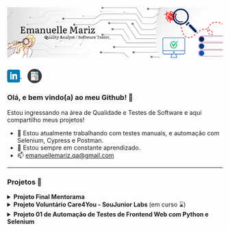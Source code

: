 # [![emanuelle mariz header](https://raw.githubusercontent.com/emanuellemariz/emanuellemariz/main/icon/Emanuelle%20Mariz.png)](https://www.linkedin.com/in/emanuelle-mariz-qa/)

<p>
  <a href="https://www.linkedin.com/in/emanuelle-mariz-qa/"><img width="30" align='center' src="https://raw.githubusercontent.com/emanuellemariz/emanuellemariz/main/icon/linkedin.png">
  </a> 
  <a href="https://raw.githubusercontent.com/emanuellemariz/emanuellemariz/main/docs/Emanuelle%20Mariz%20Qa.pdf"> <img width="60" align='center' src="https://raw.githubusercontent.com/emanuellemariz/emanuellemariz/main/icon/png-clipart-curriculum-vitae.png"> </a>
</p>


### Olá, e bem vindo(a) ao meu Github! 👋

Estou ingressando na área de Qualidade e Testes de Software e aqui compartilho meus projetos!

- 🔭 Estou atualmente trabalhando com testes manuais, e automação com Selenium, Cypress e Postman.
- 🌱 Estou sempre em constante aprendizado.
- 📫 emanuellemariz.qa@gmail.com

---

### Projetos 🌱 

<details>
 <summary><strong>Projeto Final Mentorama</strong></summary>

 Neste projeto (elaborado em colaboração com a Base2 Tecnologia - especializada e premiada em testes de software no Brasil), planejei, elaborei e executei os testes necessários para o funcionamento do fluxo principal de uma loja online. Também levei em consideração testar a usabilidade do site e funcionalidades adicionais.

 A importância de testar um sistema como esse garante a qualidade e funcionamento do serviço prestado,  evitando que o usuário final encontre erros que estraguem sua experiência como clientes.

📑 <strong>Entendendo os requisitos e planejando testes</strong> 

O fluxo da macro atividade principal do site envolvia as etapas abaixo e suas possíveis sub etapas:
 
<div align='center'> <img width="500" src="https://raw.githubusercontent.com/emanuellemariz/emanuellemariz/main/PFM-1/fluxo1.jpg"> </div>

Tive acesso também a um documento mostrando a estrutura do serviço e suas regras de negócio, que após leitura minuciosa, fiz o mapeamento das funcionalidades do site a serem testadas e também de alguns recursos da Página Inicial.
Como mencionado no projeto, a prioridade dos testes seria garantir a qualidade do serviço da macro atividade principal do sistema, então planejei testes manuais funcionais para as principais funcionalidades e também testes manuais de usabilidade em uma tabela.

<img width="500" src="https://raw.githubusercontent.com/emanuellemariz/emanuellemariz/main/PFM-1/plan.jpg"> 
<img width="450" src="https://raw.githubusercontent.com/emanuellemariz/emanuellemariz/main/PFM-1/loja-1.jpg">

🗺️ <strong>Mapeamento e Escrita dos Cenários de Testes</strong> 

Para cada um das funcionalidades identificadas, escrevi cenários de testes e os organizei em uma tabela de Mapeamento de Cenários, que incluía o nome de cada Cenário acompanhado de um identificador único, seu grau de complexidade, tipo de teste, se era necessário massa de teste para a execução do teste, a funcionalidade acssociada ao Caso de Teste, se o teste era passível de automação, necessidade de Teste de Regressão para aquele cenário e a Prioridade.
É muito importante destacar a Prioridade dos Testes a serem executados, tendo como P1 (grau mais alto de prioridade) os testes que pertencem às funcionalidades com grau maior de criticidade e/ou mais importantes para o negócio.
Fiz o mapeamento de 34 cenários de teste, com descrição e Passo a Passo de cada caso escrito em Gherkin.


<img width="500" src="https://raw.githubusercontent.com/emanuellemariz/emanuellemariz/main/PFM-1/CTS.jpg">
<img width="500" src="https://raw.githubusercontent.com/emanuellemariz/emanuellemariz/main/PFM-1/CNS.jpg">

🔎 <strong>Testando cada Cenário</strong>

Testei cada cenário seguindo o grau de prioridade (de maior prioridade para menor prioridade) e gerei massas de teste quando necessário.
Evidenciei cada teste em um documento, como requisitado.

<img width="400" src="https://raw.githubusercontent.com/emanuellemariz/emanuellemariz/main/PFM-1/exc1.png"> <img width="400" src="https://raw.githubusercontent.com/emanuellemariz/emanuellemariz/main/PFM-1/exc2.png">

🐛 <strong>Criando Relatório de Bugs encontrados</strong>

Após executar todos os testes, criei um documento contendo os relatórios de bugs (Bug Reports) encontrados, com descrição detalhada do erro e todas as informações necessárias para que o bug seja verificado e reproduzido em outra máquina, além da evidência do bug. 

Encontrei e reportei um total de 3 erros, estando 2 deles em campos do formulário de faturamento do pedido e 1 erro de usabilidade na sessão de Catálogo do site.

<img width="400" src="https://raw.githubusercontent.com/emanuellemariz/emanuellemariz/main/PFM-1/bug1%20img.jpg"> <img width="400" src="https://raw.githubusercontent.com/emanuellemariz/emanuellemariz/main/PFM-1/bug%20rept.jpg">

Como última parte da entrega dos testes, realizei a automação end-to-end de todo o core path da loja (incluindo a pesquisa de produto pelo usuário, seleção do produto, adição no carrinho de compras, preenchimento do formulário de faturamento do pedido e por fim, validação da tela de confirmação de Pedido Recebido) utilizando a ferramenta Cypress.

O <a href="https://github.com/emanuellemariz/Projeto-Final-e2e-Loja/blob/main/cypress/e2e/1-getting-started/Core-path-Shop-Mentorama.cy.js
">código da automação</a> pode ser encontrado no repositório <a href="https://github.com/emanuellemariz/Projeto-Final-e2e-Loja/tree/main">Projeto-Final-e2e-Loja</a>.
<br>
<br>

 </details>
 <details>
   <summary><strong>Projeto Voluntário Care4You - SouJunior Labs </strong>(em curso ⌛)</summary><br>

   O projeto visa desenvolver o software Agenda Saúde, que tem como finalidade conectar pacientes com clínicas/profissionais de saúde de sua região.
   O software está atualmente em desenvolvimento e sou responsável pela parte de qualidade, testes manuais e em API na squad. <br>
   Em breve mais informações.⌛
 </details>
 <details>
   <summary><strong>Projeto 01 de Automação de Testes de Frontend Web com Python e Selenium</strong></summary><br>

   Este foi o primeiro projeto prático que realizei no Curso de Automação de Testes de Frontend Web com Python e Selenium do Prof. Paulo Oliveira.
   Foi proposto um passo a passo para automatizar um teste no site https://www.saucedemo.com/ que simula uma loja e-commerce.
   <br>
   <br>
   O <a href="https://github.com/emanuellemariz/Projeto-Pratico-Selenium-Pytest">código da automação</a> possui 4 testes diferentes e está estruturado nos padrões Page Object Model (POM) e Singleton.
   <br>
   <br>
  <img width="800" src="https://raw.githubusercontent.com/emanuellemariz/emanuellemariz/main/PFM-1/passed_tests.jpg">
 </details>
<!--
**emanuellemariz/emanuellemariz** is a ✨ _special_ ✨ repository because its `README.md` (this file) appears on your GitHub profile.

Here are some ideas to get you started:

- 🔭 I’m currently working on ...
- 🌱 I’m currently learning ...
- 👯 I’m looking to collaborate on ...
- 🤔 I’m looking for help with ...
- 💬 Ask me about ...
- 📫 How to reach me: ...
- 😄 Pronouns: ...
- ⚡ Fun fact: ...
-->
